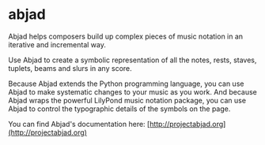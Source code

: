 abjad
=====

Abjad helps composers build up complex pieces of music notation in an iterative
and incremental way.

Use Abjad to create a symbolic representation of all the notes, rests, staves,
tuplets, beams and slurs in any score.

Because Abjad extends the Python programming language, you can use Abjad to
make systematic changes to your music as you work. And because Abjad wraps the
powerful LilyPond music notation package, you can use Abjad to control the
typographic details of the symbols on the page.

You can find Abjad's documentation here:
[http://projectabjad.org](http://projectabjad.org)
